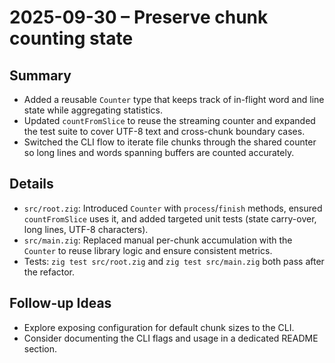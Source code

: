 # 2025-09-30 – Preserve chunk counting state

## Summary
- Added a reusable `Counter` type that keeps track of in-flight word and line state while aggregating statistics.
- Updated `countFromSlice` to reuse the streaming counter and expanded the test suite to cover UTF-8 text and cross-chunk boundary cases.
- Switched the CLI flow to iterate file chunks through the shared counter so long lines and words spanning buffers are counted accurately.

## Details
- `src/root.zig`: Introduced `Counter` with `process`/`finish` methods, ensured `countFromSlice` uses it, and added targeted unit tests (state carry-over, long lines, UTF-8 characters).
- `src/main.zig`: Replaced manual per-chunk accumulation with the `Counter` to reuse library logic and ensure consistent metrics.
- Tests: `zig test src/root.zig` and `zig test src/main.zig` both pass after the refactor.

## Follow-up Ideas
- Explore exposing configuration for default chunk sizes to the CLI.
- Consider documenting the CLI flags and usage in a dedicated README section.
